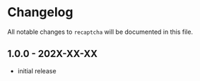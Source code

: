 # Changelog

All notable changes to `recaptcha` will be documented in this file.

## 1.0.0 - 202X-XX-XX

- initial release
